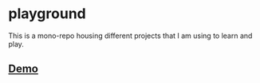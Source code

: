 # playground

This is a mono-repo housing different projects that I am using to learn and play.

## [Demo](https://writebetacode.github.io/playground/)
